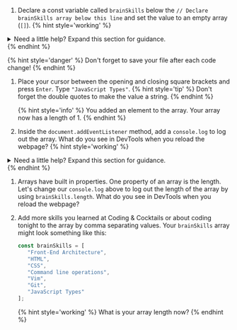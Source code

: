 1. Declare a const variable called `brainSkills` below the `// Declare brainSkills array below this line` and set the value to an empty array (`[]`). 
   {% hint style='working' %}
<details>
<summary>
Need a little help? Expand this section for guidance. 
</summary> 
Type <code>const brainSkills = [];</code>.
</details>
   {% endhint %}  

   {% hint style='danger' %}
Don't forget to save your file after each code change!
   {% endhint %}

1. Place your cursor between the opening and closing square brackets and press `Enter`. Type `"JavaScript Types"`. 
   {% hint style='tip' %}
Don't forget the double quotes to make the value a string.
   {% endhint %}
   
   {% hint style='info' %}
You added an element to the array. Your array now has a length of 1.
   {% endhint %}  

1. Inside the `document.addEventListener` method, add a `console.log` to log out the array. What do you see in DevTools when you reload the webpage? 
   {% hint style='working' %}
<details>
<summary>
Need a little help? Expand this section for guidance. 
</summary> 
Type <code>console.log(brainSkills);</code>.
</details>
   {% endhint %}  

1. Arrays have built in properties. One property of an array is the length. Let's change our `console.log` above to log out the length of the array by using `brainSkills.length`. What do you see in DevTools when you reload the webpage?

1. Add more skills you learned at Coding & Cocktails or about coding tonight to the array by comma separating values. Your `brainSkills` array might look something like this:
   ```js
   const brainSkills = [
      "Front-End Architecture",
      "HTML",
      "CSS",
      "Command line operations",
      "Vim",
      "Git",
      "JavaScript Types"
   ];
   ```
   {% hint style='working' %}
What is your array length now?
   {% endhint %}  
